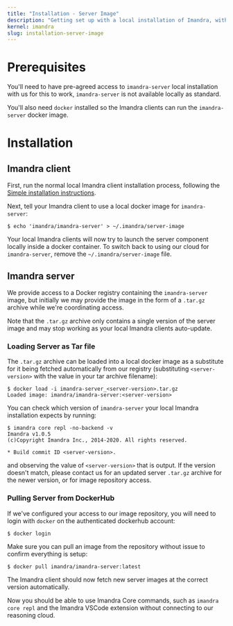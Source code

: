 ```yaml
---
title: "Installation - Server Image"
description: "Getting set up with a local installation of Imandra, with a local server"
kernel: imandra
slug: installation-server-image
---
```


# Prerequisites

You'll need to have pre-agreed access to `imandra-server` local installation with us for this to work, `imandra-server` is not available locally as standard.

You'll also need `docker` installed so the Imandra clients can run the `imandra-server` docker image.

# Installation

## Imandra client

First, run the normal local Imandra client installation process, following the [Simple installation instructions](Installation%20-%20Simple.md).

Next, tell your Imandra client to use a local docker image for `imandra-server`:

```shell
$ echo 'imandra/imandra-server' > ~/.imandra/server-image
```

Your local Imandra clients will now try to launch the server component locally inside a docker container. To switch back to using our cloud for `imandra-server`, remove the `~/.imandra/server-image` file.

## Imandra server

We provide access to a Docker registry containing the `imandra-server` image, but initially we may provide the image in the form of a `.tar.gz` archive while we're coordinating access.

Note that the `.tar.gz` archive only contains a single version of the server image and may stop working as your local Imandra clients auto-update.

### Loading Server as Tar file

The `.tar.gz` archive can be loaded into a local docker image as a substitute for it being fetched automatically from our registry (substituting `<server-version>` with the value in your tar archive filename):

```shell
$ docker load -i imandra-server_<server-version>.tar.gz
Loaded image: imandra/imandra-server:<server-version>
```

You can check which version of `imandra-server` your local Imandra installation expects by running:

```shell
$ imandra core repl -no-backend -v
Imandra v1.0.5
(c)Copyright Imandra Inc., 2014-2020. All rights reserved.

* Build commit ID <server-version>.
```

and observing the value of `<server-version>` that is output. If the version doesn't match, please contact us for an updated server `.tar.gz` archive for the newer version, or for image repository access.

### Pulling Server from DockerHub

If we've configured your access to our image repository, you will need to login with `docker` on the authenticated dockerhub account:

```shell
$ docker login
```

Make sure you can pull an image from the repository without issue to confirm everything is setup:

```shell
$ docker pull imandra/imandra-server:latest
```

The Imandra client should now fetch new server images at the correct version automatically.

Now you should be able to use Imandra Core commands, such as `imandra core repl` and the Imandra VSCode extension without connecting to our reasoning cloud.
